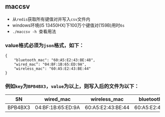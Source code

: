 ## maccsv

 - 从`redis`获取所有键值对并写入`csv`文件内
 - windows环境(I5 13450HX)下100万个键值对(159B)用时`6s`
 - `./maccsv -h `查看用法

### value格式必须为`json`格式，如下：

```
{
    "bluetooth_mac": "60:A5:E2:43:BE:48",
    "wired_mac": "04:BF:1B:65:ED:9A",
    "wireless_mac": "60:A5:E2:43:BE:44"
}
```

### 例如`key`为`BPB4BX3`，`value`为以上，则写入后的文件为以下：


|  SN   | wired_mac  | wireless_mac  | bluetooth_mac  |
|  ----  | ----  | ----  | ----  |
| BPB4BX3  | 04:BF:1B:65:ED:9A | 60:A5:E2:43:BE:44 | 60:A5:E2:43:BE:48 |




